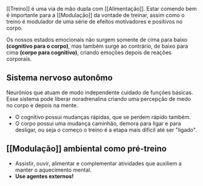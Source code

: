 [[Treino]] é uma via de mão dupla com [[Alimentação]]. Estar comendo bem é importante para a [[Modulação]] da vontade de treinar, assim como o treino é modulador de uma série de efeitos motivadores e positivos no corpo.

Os nossos estados emocionais não surgem somente de cima para baixo **(cognitivo para o corpo)**, mas também surge ao contrário, de baixo para cima **(corpo para cognitivo)**, criando emoções depois de reações corporais.

## Sistema nervoso autonômo

Neurônios que atuam de modo independente cuidado de funções básicas. Esse sistema pode liberar noradrenalina criando uma percepção de medo no corpo e depois na mente.

- O cognitivo possui mudanças rápidas, que se perdem rápido também.
- O corpo possui uma mudança caminhão, demora para ligar e para desligar, ou seja o começo o treino é a etapa mais dificil até ser "ligado".

## [[Modulação]] ambiental como pré-treino

- Assistir, ouvir, alimentar e complementar atividades que auxiliem a manter o aquecimento mental.
- **Use agentes externos!**